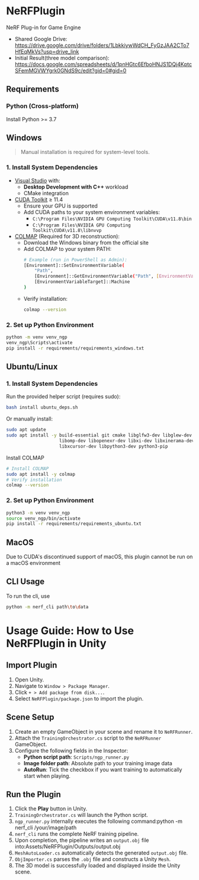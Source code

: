 # NeRFPlugin

NeRF Plug-in for Game Engine

- Shared Google Drive: https://drive.google.com/drive/folders/1LbkkiywWdCH_FyGzJAA2CTo7HfEqMkVs?usp=drive_link
- Initial Result(three model comparison): https://docs.google.com/spreadsheets/d/1pnHGtc6EfboHNJS1DQj4KptcSFemMGVWYgrk0GNdS9c/edit?gid=0#gid=0

## Requirements
### Python (Cross-platform)
Install Python >= 3.7

## Windows

> Manual installation is required for system-level tools.

### 1. Install System Dependencies

- [Visual Studio](https://visualstudio.microsoft.com/) with:
  - **Desktop Development with C++** workload
  - CMake integration
- [CUDA Toolkit](https://developer.nvidia.com/cuda-downloads) ≥ 11.4
  - Ensure your GPU is supported
  - Add CUDA paths to your system environment variables:
    - `C:\Program Files\NVIDIA GPU Computing Toolkit\CUDA\v11.8\bin`
    - `C:\Program Files\NVIDIA GPU Computing Toolkit\CUDA\v11.8\libnvvp`
- [COLMAP](https://colmap.github.io/install.html) (Required for 3D reconstruction):
  - Download the Windows binary from the official site
  - Add COLMAP to your system PATH:
    ```bash
    # Example (run in PowerShell as Admin):
    [Environment]::SetEnvironmentVariable(
        "Path",
        [Environment]::GetEnvironmentVariable("Path", [EnvironmentVariableTarget]::Machine) + ";C:\Program Files\COLMAP-3.8",
        [EnvironmentVariableTarget]::Machine
    )
    ```
  - Verify installation:
    ```bash
    colmap --version
    ```
### 2. Set up Python Environment

```bash
python -m venv venv_ngp
venv_ngp\Scripts\activate
pip install -r requirements/requirements_windows.txt
```

## Ubuntu/Linux
### 1. Install System Dependencies
Run the provided helper script (requires sudo):
```bash
bash install ubuntu_deps.sh
```
Or manually install:
```bash
sudo apt update
sudo apt install -y build-essential git cmake libglfw3-dev libglew-dev \
                    libomp-dev libopenexr-dev libxi-dev libxinerama-dev \
                    libxcursor-dev libpython3-dev python3-pip
```
Install COLMAP
```bash
# Install COLMAP
sudo apt install -y colmap
# Verify installation
colmap --version
```

### 2. Set up Python Environment
```bash
python3 -m venv venv_ngp
source venv_ngp/bin/activate
pip install -r requirements/requirements_ubuntu.txt
```

## MacOS
Due to CUDA's discontinued support of macOS, this plugin cannot be run on a macOS environment

## CLI Usage

To run the cli, use
```bash
python -m nerf_cli path\to\data
```

# Usage Guide: How to Use NeRFPlugin in Unity

## Import Plugin

1. Open Unity.
2. Navigate to `Window > Package Manager`.
3. Click `+ > Add package from disk...`.
4. Select `NeRFPlugin/package.json` to import the plugin.

## Scene Setup

1. Create an empty GameObject in your scene and rename it to `NeRFRunner`.
2. Attach the `TrainingOrchestrator.cs` script to the `NeRFRunner` GameObject.
3. Configure the following fields in the Inspector:
   - **Python script path**: `Scripts/ngp_runner.py`
   - **Image folder path**: Absolute path to your training image data
   - **AutoRun**: Tick the checkbox if you want training to automatically start when playing.

## Run the Plugin

1. Click the **Play** button in Unity.
2. `TrainingOrchestrator.cs` will launch the Python script.
3. `ngp_runner.py` internally executes the following command:python -m nerf_cli /your/image/path
4. `nerf_cli` runs the complete NeRF training pipeline.
5. Upon completion, the pipeline writes an `output.obj` file into:Assets/NeRFPlugin/Outputs/output.obj
6. `MeshAutoLoader.cs` automatically detects the generated `output.obj` file.
7. `ObjImporter.cs` parses the `.obj` file and constructs a Unity `Mesh`.
8. The 3D model is successfully loaded and displayed inside the Unity scene.


